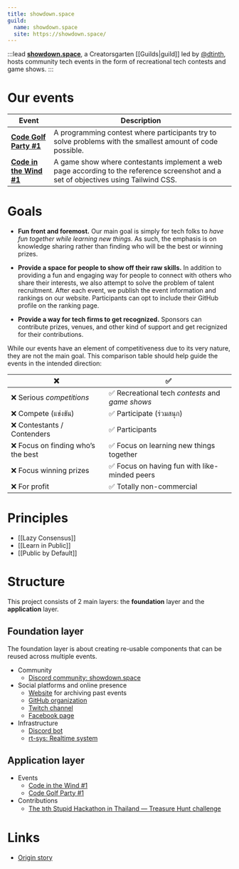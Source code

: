 ```yaml
---
title: showdown.space
guild:
  name: showdown.space
  site: https://showdown.space/
---
```


:::lead
**[showdown.space](https://showdown.space)**, a Creatorsgarten [[Guilds|guild]] led by [@dtinth](https://github.com/dtinth), hosts community tech events in the form of recreational tech contests and game shows.
:::

# Our events

| Event | Description |
| --- | --- |
| [**Code Golf Party #1**](https://showdown.space/events/code-golf-party-1/) | A programming contest where participants try to solve problems with the smallest amount of code possible. |
| [**Code in the Wind #1**](https://showdown.space/events/code-in-the-wind-1/) | A game show where contestants implement a web page according to the reference screenshot and a set of objectives using Tailwind CSS. |

# Goals

- **Fun front and foremost.** Our main goal is simply for tech folks to _have fun together while learning new things._ As such, the emphasis is on knowledge sharing rather than finding who will be the best or winning prizes.

- **Provide a space for people to show off their raw skills.** In addition to providing a fun and engaging way for people to connect with others who share their interests, we also attempt to solve the problem of talent recruitment. After each event, we publish the event information and rankings on our website. Participants can opt to include their GitHub profile on the ranking page.

- **Provide a way for tech firms to get recognized.** Sponsors can contribute prizes, venues, and other kind of support and get recignized for their contributions.

While our events have an element of competitiveness due to its very nature, they are not the main goal. This comparison table should help guide the events in the intended direction:

| ❌ | ✅ |
| --- | --- |
| ❌ Serious _competitions_ | ✅ Recreational tech _contests_ and _game shows_ |
| ❌ Compete (แข่งขัน) | ✅ Participate (ร่วมสนุก) |
| ❌ Contestants / Contenders | ✅ Participants |
| ❌ Focus on finding who’s the best | ✅ Focus on learning new things together |
| ❌ Focus winning prizes | ✅ Focus on having fun with like-minded peers |
| ❌ For profit | ✅ Totally non-commercial |

# Principles

- [[Lazy Consensus]]
- [[Learn in Public]]
- [[Public by Default]]

# Structure

This project consists of 2 main layers: the **foundation** layer and the **application** layer.

## Foundation layer

The foundation layer is about creating re-usable components that can be reused across multiple events.

- Community
  - [Discord community: showdown.space](https://warp.showdown.space/discord)
- Social platforms and online presence
  - [Website](https://showdown.space) for archiving past events
  - [GitHub organization](https://github.com/showdownspace)
  - [Twitch channel](https://warp.showdown.space/twitch)
  - [Facebook page](https://web.facebook.com/showdown.space)
- Infrastructure
  - [Discord bot](https://github.com/showdownspace/bot-logic)
  - [rt-sys: Realtime system](https://github.com/showdownspace/rt-sys)

## Application layer

- Events
  - [Code in the Wind #1](https://grtn.org/e/wind)
  - [Code Golf Party #1](https://grtn.org/e/golf1)
- Contributions
  - [The ៦th Stupid Hackathon in Thailand — Treasure Hunt challenge](https://web.facebook.com/creatorsgarten/posts/pfbid02BXB1nmd7Knf7kJFpixazYHkjEtvdyFyTyij99UPZMwdNNCh8MBEFMzjA7KH6P4Wwl)

# Links

- [Origin story](https://web.facebook.com/dtinth/posts/pfbid02UAvCVj7349tutSVogFTz1VuFResihY9BMoeWR4V76egY2QE9GpcfSDGw7QnD8Wawl)
